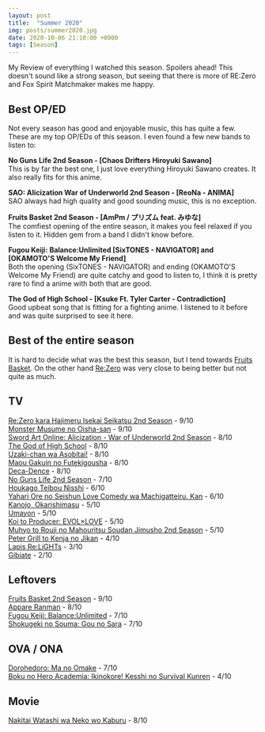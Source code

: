 ```yaml
---
layout: post
title:  "Summer 2020"
img: posts/summer2020.jpg
date: 2020-10-06 21:10:00 +0000
tags: [Season]
---
```


My Review of everything I watched this season. Spoilers ahead! This doesn't sound like a strong season, but seeing that there is more of RE:Zero and Fox Spirit Matchmaker makes me happy.

## Best OP/ED ##
Not every season has good and enjoyable music, this has quite a few. These are my top OP/EDs of this season. I even found a few new bands to listen to:

**No Guns Life 2nd Season - [Chaos Drifters Hiroyuki Sawano]**  
This is by far the best one, I just love everything Hiroyuki Sawano creates. It also really fits for this anime.  

**SAO: Alicization War of Underworld 2nd Season - [ReoNa - ANIMA]**  
SAO always had high quality and good sounding music, this is no exception.

**Fruits Basket 2nd Season - [AmPm / プリズム feat. みゆな]**  
The comfiest opening of the entire season, it makes you feel relaxed if you listen to it. Hidden gem from a band I didn't know before.

**Fugou Keiji: Balance:Unlimited [SixTONES - NAVIGATOR] and [OKAMOTO'S Welcome My Friend]**  
Both the opening (SixTONES - NAVIGATOR) and ending (OKAMOTO'S Welcome My Friend) are quite catchy and good to listen to, I think it is pretty rare to find a anime with both that are good.

**The God of High School - [Ksuke Ft. Tyler Carter - Contradiction]**  
Good upbeat song that is fitting for a fighting anime. I listened to it before and was quite surprised to see it here.  

## Best of the entire season ##  
It is hard to decide what was the best this season, but I tend towards [Fruits Basket](https://dreanoranime.github.io/AnimeReviews/fruits-basket-2nd-season/). On the other hand [Re:Zero](https://dreanoranime.github.io/AnimeReviews/re-zero-kara-hajimeru-isekai-seikatsu-2nd-season/) was very close to being better but not quite as much. 

## TV ## 
[Re:Zero kara Hajimeru Isekai Seikatsu 2nd Season](https://dreanoranime.github.io/AnimeReviews/re-zero-kara-hajimeru-isekai-seikatsu-2nd-season/) - 9/10  
[Monster Musume no Oisha-san](https://dreanoranime.github.io/AnimeReviews/monster-musume-no-oisha-san/) - 9/10  
[Sword Art Online: Alicization - War of Underworld 2nd Season](https://dreanoranime.github.io/AnimeReviews/sword-art-online-alicization-war-of-underworld-2nd-season) - 8/10  
[The God of High School](https://dreanoranime.github.io/AnimeReviews/the-god-of-high-school/) - 8/10  
[Uzaki-chan wa Asobitai!](https://dreanoranime.github.io/AnimeReviews/uzaki-chan-wa-asobitai/) - 8/10  
[Maou Gakuin no Futekigousha](https://dreanoranime.github.io/AnimeReviews/maou-gakuin-no-futekigousha/) - 8/10  
[Deca-Dence](https://dreanoranime.github.io/AnimeReviews/deca-dence/) - 8/10  
[No Guns Life 2nd Season](https://dreanoranime.github.io/AnimeReviews/no-guns-life-2nd-season/) - 7/10  
[Houkago Teibou Nisshi](https://dreanoranime.github.io/AnimeReviews/houkago-teibou-nisshi/) - 6/10  
[Yahari Ore no Seishun Love Comedy wa Machigatteiru. Kan](https://dreanoranime.github.io/AnimeReviews/yahari-ore-no-seishun-love-comedy-wa-machigatteiru-kan/) - 6/10  
[Kanojo, Okarishimasu](https://dreanoranime.github.io/AnimeReviews/kanojo-okarishimasu/) - 5/10  
[Umayon](https://dreanoranime.github.io/AnimeReviews/umayon/) - 5/10  
[Koi to Producer: EVOL×LOVE](https://dreanoranime.github.io/AnimeReviews/koi-to-producer/) - 5/10  
[Muhyo to Rouji no Mahouritsu Soudan Jimusho 2nd Season](https://dreanoranime.github.io/AnimeReviews/muhyo-to-rouji-no-mahouritsu-soudan-jimusho-2nd-season/) - 5/10  
[Peter Grill to Kenja no Jikan](https://dreanoranime.github.io/AnimeReviews/peter-grill/) - 4/10  
[Lapis Re:LiGHTs](https://dreanoranime.github.io/AnimeReviews/lapis-relights/) - 3/10  
[Gibiate](https://dreanoranime.github.io/AnimeReviews/gibiate/) - 2/10  

## Leftovers ##  
[Fruits Basket 2nd Season](https://dreanoranime.github.io/AnimeReviews/fruits-basket-2nd-season/) - 9/10  
[Appare Ranman](https://dreanoranime.github.io/AnimeReviews/appare-ranman/) - 8/10  
[Fugou Keiji: Balance:Unlimited](https://dreanoranime.github.io/AnimeReviews/fugou-keiji/) - 7/10  
[Shokugeki no Souma: Gou no Sara](https://dreanoranime.github.io/AnimeReviews/shokugeki-no-souma-gou-no-sara/) - 7/10  

## OVA / ONA ##  
[Dorohedoro: Ma no Omake](https://dreanoranime.github.io/AnimeReviews/dorohedoro-omake/) - 7/10  
[Boku no Hero Academia: Ikinokore! Kesshi no Survival Kunren](https://dreanoranime.github.io/AnimeReviews/boku-no-hero-survival-ona/) - 4/10  

## Movie ##  
[Nakitai Watashi wa Neko wo Kaburu](https://dreanoranime.github.io/AnimeReviews/nakitai-watashi-wa-neko-wo-kaburu/) - 8/10  
